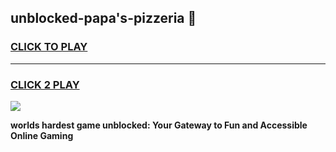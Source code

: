 
## unblocked-papa's-pizzeria 👋
<h3>
<a href="https://premium.freeplayer.one?title=unblocked-papa's-pizzeria&ref=14F">CLICK TO PLAY</a></h3>
<hr>

<h3>
<a href="https://premium.freeplayer.one?title=unblocked-papa's-pizzeria&ref=14F">CLICK 2 PLAY</a>
  
</h3>

<a href="https://premium.freeplayer.one?title=unblocked-papa's-pizzeria&ref=12F/"><img src="https://clearcache.store/games.png"></a>


**worlds hardest game unblocked: Your Gateway to Fun and Accessible Online Gaming**
